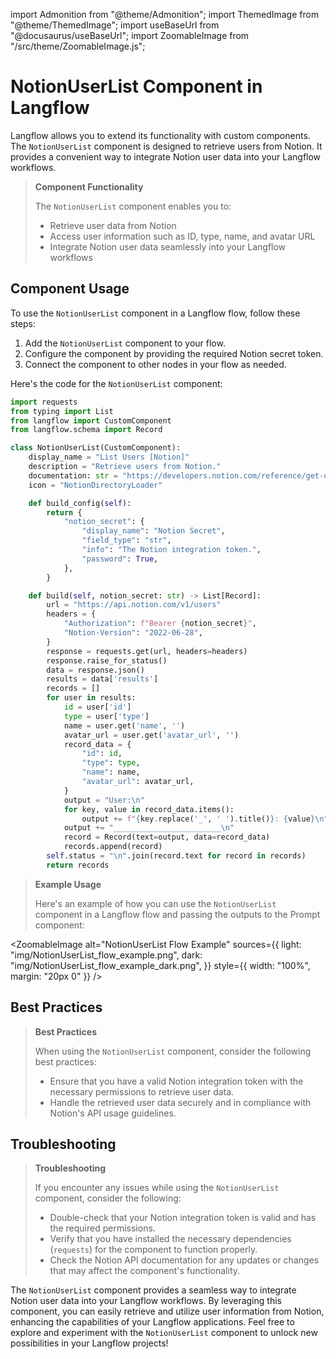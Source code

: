 import Admonition from "@theme/Admonition";
import ThemedImage from "@theme/ThemedImage";
import useBaseUrl from "@docusaurus/useBaseUrl";
import ZoomableImage from "/src/theme/ZoomableImage.js";

# NotionUserList Component in Langflow

Langflow allows you to extend its functionality with custom components. The `NotionUserList` component is designed to retrieve users from Notion. It provides a convenient way to integrate Notion user data into your Langflow workflows.

> **Component Functionality**
>
> The `NotionUserList` component enables you to:
>
> - Retrieve user data from Notion
> - Access user information such as ID, type, name, and avatar URL
> - Integrate Notion user data seamlessly into your Langflow workflows

## Component Usage

To use the `NotionUserList` component in a Langflow flow, follow these steps:

1. Add the `NotionUserList` component to your flow.
2. Configure the component by providing the required Notion secret token.
3. Connect the component to other nodes in your flow as needed.

Here's the code for the `NotionUserList` component:

```python
import requests
from typing import List
from langflow import CustomComponent
from langflow.schema import Record

class NotionUserList(CustomComponent):
    display_name = "List Users [Notion]"
    description = "Retrieve users from Notion."
    documentation: str = "https://developers.notion.com/reference/get-users"
    icon = "NotionDirectoryLoader"

    def build_config(self):
        return {
            "notion_secret": {
                "display_name": "Notion Secret",
                "field_type": "str",
                "info": "The Notion integration token.",
                "password": True,
            },
        }

    def build(self, notion_secret: str) -> List[Record]:
        url = "https://api.notion.com/v1/users"
        headers = {
            "Authorization": f"Bearer {notion_secret}",
            "Notion-Version": "2022-06-28",
        }
        response = requests.get(url, headers=headers)
        response.raise_for_status()
        data = response.json()
        results = data['results']
        records = []
        for user in results:
            id = user['id']
            type = user['type']
            name = user.get('name', '')
            avatar_url = user.get('avatar_url', '')
            record_data = {
                "id": id,
                "type": type,
                "name": name,
                "avatar_url": avatar_url,
            }
            output = "User:\n"
            for key, value in record_data.items():
                output += f"{key.replace('_', ' ').title()}: {value}\n"
            output += "________________________\n"
            record = Record(text=output, data=record_data)
            records.append(record)
        self.status = "\n".join(record.text for record in records)
        return records
```

> **Example Usage**
>
> Here's an example of how you can use the `NotionUserList` component in a Langflow flow and passing the outputs to the Prompt component:

<ZoomableImage
    alt="NotionUserList Flow Example"
    sources={{
      light: "img/NotionUserList_flow_example.png",
      dark: "img/NotionUserList_flow_example_dark.png",
  }}
  style={{ width: "100%", margin: "20px 0" }}
/>

## Best Practices

> **Best Practices**
>
> When using the `NotionUserList` component, consider the following best practices:
>
> - Ensure that you have a valid Notion integration token with the necessary permissions to retrieve user data.
> - Handle the retrieved user data securely and in compliance with Notion's API usage guidelines.

## Troubleshooting

> **Troubleshooting**
>
> If you encounter any issues while using the `NotionUserList` component, consider the following:
>
> - Double-check that your Notion integration token is valid and has the required permissions.
> - Verify that you have installed the necessary dependencies (`requests`) for the component to function properly.
> - Check the Notion API documentation for any updates or changes that may affect the component's functionality.

The `NotionUserList` component provides a seamless way to integrate Notion user data into your Langflow workflows. By leveraging this component, you can easily retrieve and utilize user information from Notion, enhancing the capabilities of your Langflow applications. Feel free to explore and experiment with the `NotionUserList` component to unlock new possibilities in your Langflow projects!
